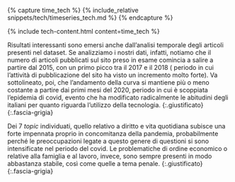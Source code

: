 

{% capture time_tech %}
{% include_relative snippets/tech/timeseries_tech.md %}
{% endcapture %}

{% include tech-content.html content=time_tech %}




Risultati interessanti sono emersi anche dall’analisi temporale degli articoli presenti nel dataset. Se analizziamo i nostri dati, infatti, notiamo che il numero di articoli pubblicati sul sito preso in esame comincia a salire a partire dal 2015, con un primo picco tra il 2017 e il 2018 ( periodo in cui l’attività di pubblicazione del sito ha visto un incremento molto forte). Va sottolineato, poi, che l’andamento della curva si mantiene più o meno costante a partire dai primi mesi del 2020, periodo in cui è scoppiata l’epidemia di covid, evento che ha modificato radicalmente le abitudini degli italiani per quanto riguarda l’utilizzo della tecnologia. 
{:.giustificato}
{:.fascia-grigia}

Dei 7 _topic_ individuati, quello relativo a diritto e vita quotidiana subisce una forte impennata proprio in concomitanza della pandemia, probabilmente perché le preoccupazioni legate a questo genere di questioni si sono intensificate nel periodo del covid. Le problematiche di ordine economico o relative alla famiglia e al lavoro, invece, sono sempre presenti in modo abbastanza stabile, così come quelle a tema penale.
{:.giustificato}
{:.fascia-grigia}